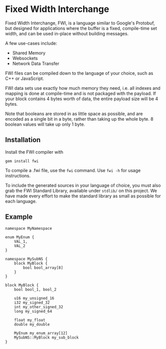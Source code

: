 Fixed Width Interchange
===
Fixed Width Interchange, FWI, is a language similar to Google's Protobuf, but designed for applications 
where the buffer is a fixed, compile-time set width, and can be used in-place without building messages.

A few use-cases include:
- Shared Memory
- Websockets
- Network Data Transfer

FWI files can be compiled down to the language of your choice, such as C++ or JavaScript.

FWI data sets use exactly how much memory they need, i.e. all indexes and mapping is done at compile-time 
and is not packaged with the payload. If your block contains 4 bytes worth of data, the entire payload size will
be 4 bytes. 

Note that booleans are stored in as little space as possible, and are encoded as a single bit in a byte, rather
than taking up the whole byte. 8 boolean values will take up only 1 byte.

## Installation
Install the FWI compiler with 
```
gem install fwi
```

To compile a .fwi file, use the `fwi` command. Use `fwi -h` for usage instructions.

To include the generated sources in your language of choice, you must also grab the FWI Standard Library,
available under `stdlib/` on this project. We have made every effort to make the standard library as small as 
possible for each language.

## Example
```
namespace MyNamespace

enum MyEnum {
    VAL_1,
    VAL_2
}

namespace MySubNS {
    block MyBlock {
        bool bool_array[8]
    }
}

block MyBlock {
    bool bool_1, bool_2

    u16 my_unsigned_16
    i32 my_signed_32
    int my_other_signed_32
    long my_signed_64

    float my_float
    double my_double

    MyEnum my_enum_array[12]
    MySubNS::MyBlock my_sub_block
}
```